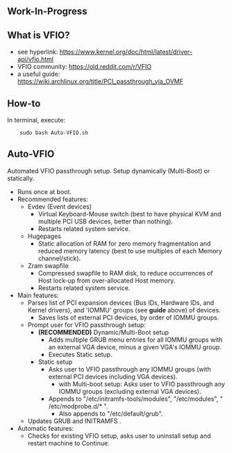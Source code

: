 ## Work-In-Progress

## What is VFIO?
* see hyperlink:        https://www.kernel.org/doc/html/latest/driver-api/vfio.html
* VFIO community:       https://old.reddit.com/r/VFIO
* a useful guide:       https://wiki.archlinux.org/title/PCI_passthrough_via_OVMF

## How-to
In terminal, execute:

        sudo bash Auto-VFIO.sh
        
## Auto-VFIO
Automated VFIO passthrough setup. Setup dynamically (Multi-Boot) or statically.
* Runs once at boot.
* Recommended features:
    * Evdev (Event devices)
        * Virtual Keyboard-Mouse switch (best to have physical KVM and multiple PCI USB devices, better than nothing).
        * Restarts related system service.
    * Hugepages
        * Static allocation of RAM for zero memory fragmentation and reduced memory latency (best to use multiples of each Memory channel/stick).
    * Zram swapfile
        * Compressed swapfile to RAM disk, to reduce occurrences of Host lock-up from over-allocated Host memory.
        * Restarts related system service.
* Main features:
    * Parses list of PCI expansion devices (Bus IDs, Hardware IDs, and Kernel drivers), and 'IOMMU' groups (see **guide** above) of devices.
        * Saves lists of external PCI devices, by order of IOMMU groups.
    * Prompt user for VFIO passthrough setup:
        * **(RECOMMENDED)** Dynamic/Multi-Boot setup    
            * Adds multiple GRUB menu entries for all IOMMU groups with an external VGA device, minus a given VGA's IOMMU group.
            * Executes Static setup.
        * Static setup
            * Asks user to VFIO passthrough any IOMMU groups (with external PCI devices including VGA devices).
                * with Multi-boot setup: Asks user to VFIO passthrough any IOMMU groups (excluding external VGA devices).
            * Appends to "/etc/initramfs-tools/modules", "/etc/modules", " /etc/modprobe.d/* ".
                * Also appends to "/etc/default/grub".         
    * Updates GRUB and INITRAMFS .
* Automatic features:
    * Checks for existing VFIO setup, asks user to uninstall setup and restart machine to Continue.
